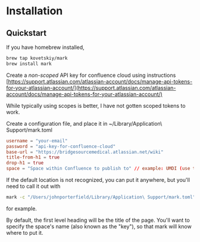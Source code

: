 # Installation

## Quickstart

If you have homebrew installed,

```zsh
brew tap kovetskiy/mark
brew install mark
```

Create a *non-scoped* API key for confluence cloud using instructions [https://support.atlassian.com/atlassian-account/docs/manage-api-tokens-for-your-atlassian-account/](https://support.atlassian.com/atlassian-account/docs/manage-api-tokens-for-your-atlassian-account/)

While typically using scopes is better, I have not gotten scoped tokens to work.

Create a configuration file, and place it in ~/Library/Application\ Support/mark.toml

```toml
username = "your-email"
password = "api-key-for-confluence-cloud"
base-url = "https://bridgesourcemedical.atlassian.net/wiki"
title-from-h1 = true
drop-h1 = true
space = "Space within Confluence to publish to" // example: UMDI (use the space "key")
```

If the default location is not recognized, you can put it anywhere, but you'll need to call it out with

```zsh
mark -c "/Users/johnporterfield/Library/Application\ Support/mark.toml" -f "test.md"
```

for example.

By default, the first level heading will be the title of the page.
You'll want to specify the space's name (also known as the "key"), so that mark will know where to put it.
